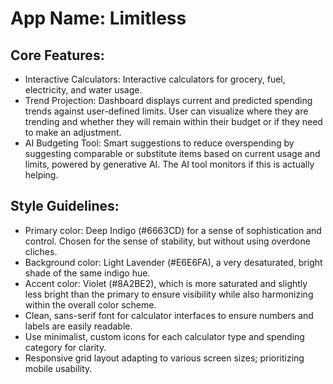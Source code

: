 # **App Name**: Limitless

## Core Features:

- Interactive Calculators: Interactive calculators for grocery, fuel, electricity, and water usage.
- Trend Projection: Dashboard displays current and predicted spending trends against user-defined limits. User can visualize where they are trending and whether they will remain within their budget or if they need to make an adjustment.
- AI Budgeting Tool: Smart suggestions to reduce overspending by suggesting comparable or substitute items based on current usage and limits, powered by generative AI. The AI tool monitors if this is actually helping.

## Style Guidelines:

- Primary color: Deep Indigo (#6663CD) for a sense of sophistication and control. Chosen for the sense of stability, but without using overdone cliches.
- Background color: Light Lavender (#E6E6FA), a very desaturated, bright shade of the same indigo hue.
- Accent color: Violet (#8A2BE2), which is more saturated and slightly less bright than the primary to ensure visibility while also harmonizing within the overall color scheme.
- Clean, sans-serif font for calculator interfaces to ensure numbers and labels are easily readable.
- Use minimalist, custom icons for each calculator type and spending category for clarity.
- Responsive grid layout adapting to various screen sizes; prioritizing mobile usability.